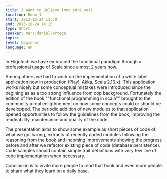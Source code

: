```yaml
---
title: I Want to Believe (not sure yet) 
location: Room 1
start: 2013-10-24 13:30
end: 2013-10-24 14:15
type: Short
speaker: marc-daniel-ortega
topic: 
level: beginner
language: en
---
```


In Eligotech we have embraced the functional paradigm through a professional usage of Scala since almost 2 years now.
    
Among others we had to work on the implementation of a white label application now in production (Play!, Akka, Scala 2.10.x). This application works nicely but some conceptual mistakes were introduced since the begining as as a too strong influence from oop background. Fortunately the edition of the book ""functional programming in scala"" brought to the community a real enligthnement on how some concepts could or should be developped.
The periodic addition of new modules to that application opened opportunities to follow the guidelines from the book, improving the readeability, maintenance and quality of the code.

The presentation aims to show some example as short pieces of code of what we got wrong, extracts of recently coded modules following the reasoning from the book and incoming improvements showing the progress before and after we refactor existing piece of code (database persistence). Code samples should  contain simple trait definitions with very few line of code implementation when necessary.

Conclusion is to invite more people to read that book and even more people to share what they learn on a daily base.
